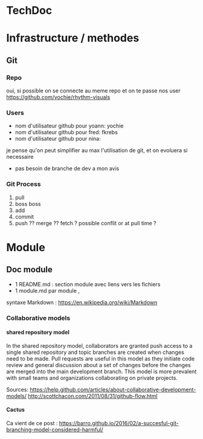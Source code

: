 TechDoc
=======

Infrastructure / methodes
=======
## Git
### Repo
oui, si possible on se connecte au meme repo et on te passe nos user
https://github.com/yochie/rhythm-visuals

### Users
- nom d'utilisateur github pour yoann: yochie
- nom d'utilisateur github pour fred: fkrebs
- nom d'utilisateur github pour nina:


je pense qu'on peut simplifier au max l'utilisation de git, et on evoluera si necessaire
- pas besoin de branche de dev a mon avis

### Git Process
1. pull
2. boss boss
3. add
4. commit
5. push ?? merge ?? fetch ? possible conflit or at pull time ?


Module
=======
## Doc module
- 1 README.md : section module avec liens vers les fichiers
- 1 module.md par module ,

syntaxe Markdown : https://en.wikipedia.org/wiki/Markdown


### Collaborative models
#### shared repository model
In the shared repository model, collaborators are granted push access to a single shared repository and topic branches are created when changes need to be made. Pull requests are useful in this model as they initiate code review and general discussion about a set of changes before the changes are merged into the main development branch. This model is more prevalent with small teams and organizations collaborating on private projects.

Sources:
https://help.github.com/articles/about-collaborative-development-models/
http://scottchacon.com/2011/08/31/github-flow.html

#### Cactus
Ca vient de ce post : https://barro.github.io/2016/02/a-succesful-git-branching-model-considered-harmful/